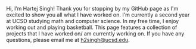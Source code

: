Hi, I’m Hartej Singh! Thank you for stopping by my GitHub page as I'm excited to show you all what I have worked on. I'm currently a second year at UCSD studying math and computer science. In my free time, I enjoy working out and playing basketball. This page features a collection of projects that I have worked on/ am currently working on. If you have any questions, please email me at h2singh@ucsd.edu.

<!---
hartejsin/hartejsin is a ✨ special ✨ repository because its `README.md` (this file) appears on your GitHub profile.
You can click the Preview link to take a look at your changes.
--->
